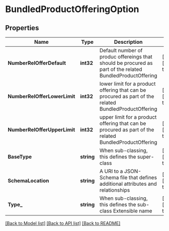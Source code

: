 # BundledProductOfferingOption

## Properties
Name | Type | Description | Notes
------------ | ------------- | ------------- | -------------
**NumberRelOfferDefault** | **int32** | Default number of produc offereings that should be procured as part of the related BundledProductOffering | [optional] [default to null]
**NumberRelOfferLowerLimit** | **int32** | lower limit for a product offering that can be procured as part of the related BundledProductOffering | [optional] [default to null]
**NumberRelOfferUpperLimit** | **int32** | upper limit for a product offering that can be procured as part of the related BundledProductOffering | [optional] [default to null]
**BaseType** | **string** | When sub-classing, this defines the super-class | [optional] [default to null]
**SchemaLocation** | **string** | A URI to a JSON-Schema file that defines additional attributes and relationships | [optional] [default to null]
**Type_** | **string** | When sub-classing, this defines the sub-class Extensible name | [optional] [default to null]

[[Back to Model list]](../README.md#documentation-for-models) [[Back to API list]](../README.md#documentation-for-api-endpoints) [[Back to README]](../README.md)


